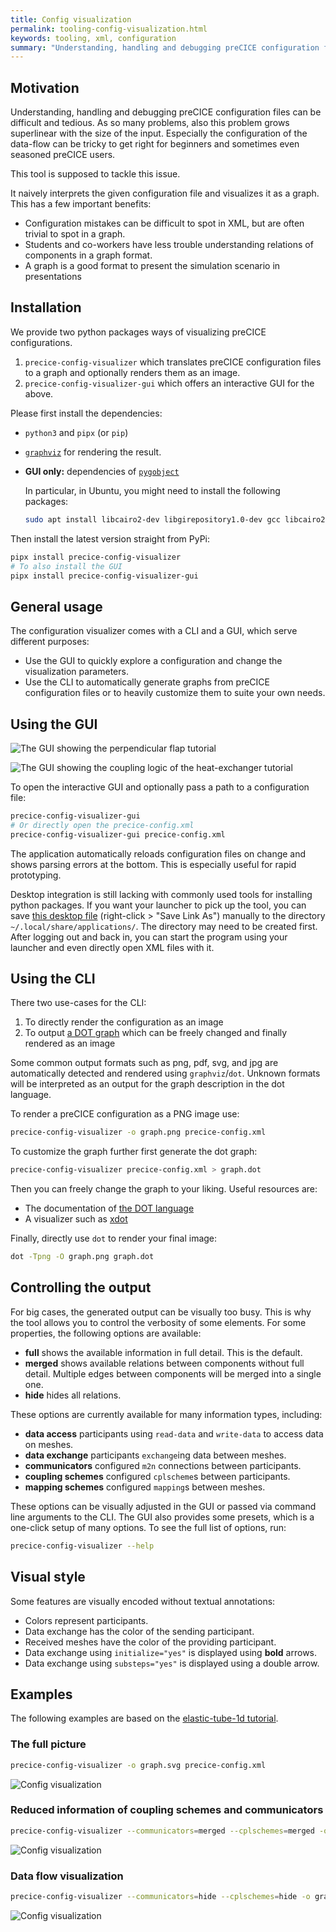 ```yaml
---
title: Config visualization
permalink: tooling-config-visualization.html
keywords: tooling, xml, configuration
summary: "Understanding, handling and debugging preCICE configuration files can be difficult and tedious. This tool simplifies this process by visualizing the configuration as a dot graph."
---
```


## Motivation

Understanding, handling and debugging preCICE configuration files can be difficult and tedious.
As so many problems, also this problem grows superlinear with the size of the input.
Especially the configuration of the data-flow can be tricky to get right for beginners and sometimes even seasoned preCICE users.

This tool is supposed to tackle this issue.

It naively interprets the given configuration file and visualizes it as a graph.
This has a few important benefits:

* Configuration mistakes can be difficult to spot in XML, but are often trivial to spot in a graph.
* Students and co-workers have less trouble understanding relations of components in a graph format.
* A graph is a good format to present the simulation scenario in presentations

## Installation

We provide two python packages ways of visualizing preCICE configurations.

1. `precice-config-visualizer` which translates preCICE configuration files to a graph and optionally renders them as an image.
2. `precice-config-visualizer-gui` which offers an interactive GUI for the above.

Please first install the dependencies:

* `python3` and `pipx` (or `pip`)
* [`graphviz`](https://graphviz.org/download/) for rendering the result.
* **GUI only:** dependencies of [`pygobject`](https://gnome.pages.gitlab.gnome.org/pygobject/getting_started.html)
  
  In particular, in Ubuntu, you might need to install the following packages:

  ```bash
  sudo apt install libcairo2-dev libgirepository1.0-dev gcc libcairo2-dev pkg-config python3-dev gir1.2-gtk-4.0
  ```

Then install the latest version straight from PyPi:

```bash
pipx install precice-config-visualizer
# To also install the GUI
pipx install precice-config-visualizer-gui
```

## General usage

The configuration visualizer comes with a CLI and a GUI, which serve different purposes:

* Use the GUI to quickly explore a configuration and change the visualization parameters.
* Use the CLI to automatically generate graphs from preCICE configuration files or to heavily customize them to suite your own needs.

## Using the GUI

![The GUI showing the perpendicular flap tutorial](images/docs/tooling/config-visualizer-gui-main.png)

![The GUI showing the coupling logic of the heat-exchanger tutorial](images/docs/tooling/config-visualizer-gui-heat-exchanger.png)

To open the interactive GUI and optionally pass a path to a configuration file:

```bash
precice-config-visualizer-gui
# Or directly open the precice-config.xml
precice-config-visualizer-gui precice-config.xml 
```

The application automatically reloads configuration files on change and shows parsing errors at the bottom. This is especially useful for rapid prototyping.

Desktop integration is still lacking with commonly used tools for installing python packages.
If you want your launcher to pick up the tool, you can save [this desktop file](https://gist.githubusercontent.com/fsimonis/a08c3771abf808b0534d658bcb563f90/raw/e091d78c24b04d0fc903b8de4909528628d22b7b/org.precice.configvisualizer.desktop) (right-click > "Save Link As") manually to the directory `~/.local/share/applications/`. The directory may need to be created first.
After logging out and back in, you can start the program using your launcher and even directly open XML files with it.

## Using the CLI

There two use-cases for the CLI:

1. To directly render the configuration as an image
2. To output [a DOT graph](https://graphviz.org/doc/info/lang.html) which can be freely changed and finally rendered as an image

Some common output formats such as png, pdf, svg, and jpg are automatically detected and rendered using `graphviz`/`dot`.
Unknown formats will be interpreted as an output for the graph description in the dot language.

To render a preCICE configuration as a PNG image use:

```bash
precice-config-visualizer -o graph.png precice-config.xml
```

To customize the graph further first generate the dot graph:

```bash
precice-config-visualizer precice-config.xml > graph.dot
```

Then you can freely change the graph to your liking.
Useful resources are:

* The documentation of [the DOT language](https://graphviz.org/doc/info/lang.html)
* A visualizer such as [xdot](https://pypi.org/project/xdot/)

Finally, directly use `dot` to render your final image:

```bash
dot -Tpng -O graph.png graph.dot
```

## Controlling the output

For big cases, the generated output can be visually too busy.
This is why the tool allows you to control the verbosity of some elements.
For some properties, the following options are available:

* **full** shows the available information in full detail. This is the default.
* **merged** shows available relations between components without full detail. Multiple edges between components will be merged into a single one.
* **hide** hides all relations.

These options are currently available for many information types, including:

* **data access** participants using `read-data` and `write-data` to access data on meshes.
* **data exchange** participants `exchange`ing data between meshes.
* **communicators** configured `m2n` connections between participants.
* **coupling schemes** configured `cplscheme`s between participants.
* **mapping schemes** configured `mapping`s between meshes.

These options can be visually adjusted in the GUI or passed via command line arguments to the CLI.
The GUI also provides some presets, which is a one-click setup of many options.
To see the full list of options, run:

```bash
precice-config-visualizer --help
```

## Visual style

Some features are visually encoded without textual annotations:

* Colors represent participants.
* Data exchange has the color of the sending participant.
* Received meshes have the color of the providing participant.
* Data exchange using `initialize="yes"` is displayed using **bold** arrows.
* Data exchange using `substeps="yes"` is displayed using a double arrow.

## Examples

The following examples are based on the [elastic-tube-1d tutorial](tutorials-elastic-tube-1d).

### The full picture

```bash
precice-config-visualizer -o graph.svg precice-config.xml
```

![Config visualization](images/docs/tooling/elastictube1d-full.svg)

### Reduced information of coupling schemes and communicators

```bash
precice-config-visualizer --communicators=merged --cplschemes=merged -o graph.svg precice-config.xml
```

![Config visualization](images/docs/tooling/elastictube1d-cpl-com-merged.svg)

### Data flow visualization

```bash
precice-config-visualizer --communicators=hide --cplschemes=hide -o graph.svg precice-config.xml
```

![Config visualization](images/docs/tooling/elastictube1d-data-flow.svg)
